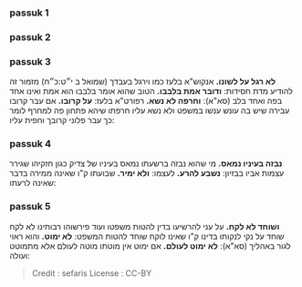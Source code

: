 
### passuk 1

### passuk 2

### passuk 3
<b>לא רגל על לשונו.</b> אנקוש"א בלעז כמו וירגל בעבדך (שמואל ב י״ט:כ״ח) מזמור זה להודיע מדת חסידות:
<b>ודובר אמת בלבבו.</b> הטוב שהוא אומר בלבבו הוא אמת ואינו אחד בפה ואחד בלב (סא"א):
<b>וחרפה לא נשא.</b> רפורט"א בלעז:
<b>על קרובו.</b> אם עבר קרובו עבירה שיש בה עונש ענשו במשפט ולא נשא עליו חרפתו שיהא פתחון פה למחרף לומר כך עבר פלוני קרובך וחפית עליו:

### passuk 4
<b>נבזה בעיניו נמאס.</b> מי שהוא נבזה ברשעתו נמאס בעיניו של צדיק כגון חזקיהו שגירר עצמות אביו בבזיון:
<b>נשבע להרע.</b> לעצמו:
<b> ולא ימיר.</b> שבועתו ק"ו שאינה ממירה בדבר שאינה לרעתו:

### passuk 5
<b>ושוחד לא לקח.</b> על עני להרשיעו בדין להטות משפטו ועוד פירשוהו רבותינו לא לקח שוחד על נקי לנקותו בדינו ק"ו שאינו לוקח שוחד להטות המשפט:
<b>לא ימוט.</b> והוא ראוי לגור באהליך (סא"א):
<b>לא ימוט לעולם.</b> אם ימוט אין מוטתו מוטה לעולם אלא מתמוטט ועולה:

>Credit : sefaris
>License : CC-BY